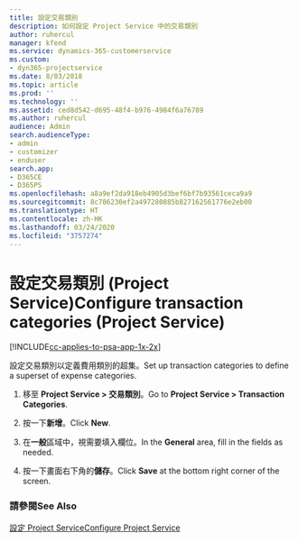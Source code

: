 ```yaml
---
title: 設定交易類別
description: 如何設定 Project Service 中的交易類別
author: ruhercul
manager: kfend
ms.service: dynamics-365-customerservice
ms.custom:
- dyn365-projectservice
ms.date: 8/03/2018
ms.topic: article
ms.prod: ''
ms.technology: ''
ms.assetid: ced8d542-d695-48f4-b976-4984f6a76789
ms.author: ruhercul
audience: Admin
search.audienceType:
- admin
- customizer
- enduser
search.app:
- D365CE
- D365PS
ms.openlocfilehash: a8a9ef2da918eb4905d3bef6bf7b93561ceca9a9
ms.sourcegitcommit: 8c786230ef2a497280885b827162561776e2eb00
ms.translationtype: HT
ms.contentlocale: zh-HK
ms.lasthandoff: 03/24/2020
ms.locfileid: "3757274"
---
```

# <a name="configure-transaction-categories-project-service"></a><span data-ttu-id="8e280-103">設定交易類別 (Project Service)</span><span class="sxs-lookup"><span data-stu-id="8e280-103">Configure transaction categories (Project Service)</span></span>

[!INCLUDE[cc-applies-to-psa-app-1x-2x](../includes/cc-applies-to-psa-app-1x-2x.md)]

<span data-ttu-id="8e280-104">設定交易類別以定義費用類別的超集。</span><span class="sxs-lookup"><span data-stu-id="8e280-104">Set up transaction categories to define a superset of expense categories.</span></span>  
  
1.  <span data-ttu-id="8e280-105">移至 **Project Service > 交易類別**。</span><span class="sxs-lookup"><span data-stu-id="8e280-105">Go to **Project Service > Transaction Categories**.</span></span>  
  
2.  <span data-ttu-id="8e280-106">按一下**新增**。</span><span class="sxs-lookup"><span data-stu-id="8e280-106">Click **New**.</span></span>  
  
3.  <span data-ttu-id="8e280-107">在**一般**區域中，視需要填入欄位。</span><span class="sxs-lookup"><span data-stu-id="8e280-107">In the **General** area, fill in the fields as needed.</span></span>  
  
4.  <span data-ttu-id="8e280-108">按一下畫面右下角的**儲存**。</span><span class="sxs-lookup"><span data-stu-id="8e280-108">Click **Save** at the bottom right corner of the screen.</span></span>  
  
### <a name="see-also"></a><span data-ttu-id="8e280-109">請參閱</span><span class="sxs-lookup"><span data-stu-id="8e280-109">See Also</span></span>  
 [<span data-ttu-id="8e280-110">設定 Project Service</span><span class="sxs-lookup"><span data-stu-id="8e280-110">Configure Project Service</span></span>](../project-service/configure.md)
